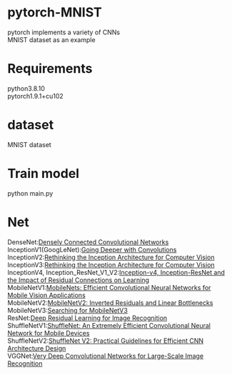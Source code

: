 # pytorch-MNIST
pytorch implements a variety of CNNs\
MNIST dataset as an example

# Requirements
python3.8.10\
pytorch1.9.1+cu102

# dataset
MNIST dataset

# Train model
python main.py

# Net
DenseNet:[Densely Connected Convolutional Networks](https://arxiv.org/abs/1608.06993v5)\
InceptionV1(GoogLeNet):[Going Deeper with Convolutions](https://arxiv.org/abs/1409.4842v1)\
InceptionV2:[Rethinking the Inception Architecture for Computer Vision](https://arxiv.org/abs/1512.00567v3)\
InceptionV3:[Rethinking the Inception Architecture for Computer Vision](https://arxiv.org/abs/1512.00567v3)\
InceptionV4, Inception_ResNet_V1_V2:[Inception-v4, Inception-ResNet and the Impact of Residual Connections on Learning](https://arxiv.org/abs/1602.07261)\
MobileNetV1:[MobileNets: Efficient Convolutional Neural Networks for Mobile Vision Applications](https://arxiv.org/abs/1704.04861)\
MobileNetV2:[MobileNetV2: Inverted Residuals and Linear Bottlenecks](https://arxiv.org/abs/1801.04381)\
MobileNetV3:[Searching for MobileNetV3](https://arxiv.org/abs/1905.02244)\
ResNet:[Deep Residual Learning for Image Recognition](https://arxiv.org/abs/1512.03385v1)\
ShuffleNetV1:[ShuffleNet: An Extremely Efficient Convolutional Neural Network for Mobile Devices](https://arxiv.org/abs/1707.01083v2)\
ShuffleNetV2:[ShuffleNet V2: Practical Guidelines for Efficient CNN Architecture Design](https://arxiv.org/abs/1807.11164v1)\
VGGNet:[Very Deep Convolutional Networks for Large-Scale Image Recognition](https://arxiv.org/abs/1409.1556v6)

